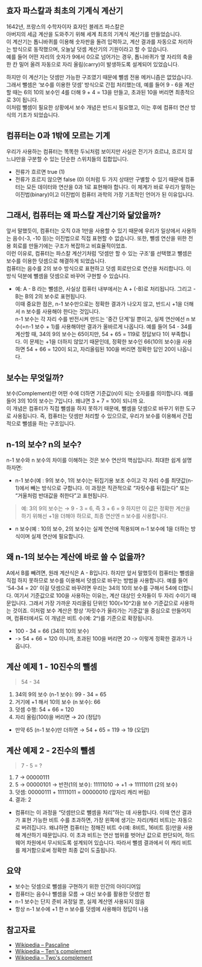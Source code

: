 ## 효자 파스칼과 최초의 기계식 계산기
1642년, 프랑스의 수학자이자 효자인 블레즈 파스칼은  
아버지의 세금 계산을 도와주기 위해 세계 최초의 기계식 계산기를 만들었습니다.  
이 계산기는 톱니바퀴를 이용해 숫자판을 돌려 입력하고, 계산 결과를 자동으로 처리하는 방식으로 동작했으며, 오늘날 덧셈 계산기의 기원이라고 할 수 있습니다.    
예를 들어 어떤 자리의 숫자가 9에서 0으로 넘어가는 경우, 톱니바퀴가 옆 자리의 축을 한 칸 밀어 올려 자동으로 자리 올림(carry)이 발생하도록 설계되어 있었습니다.   
   
하지만 이 계산기는 덧셈만 가능한 구조였기 때문에 뺄셈 전용 메커니즘은 없었습니다.  
그래서 뺄셈은 ‘보수를 이용한 덧셈’ 방식으로 간접 처리했는데, 예를 들어 9 - 6을 계산할 때는 6의 10의 보수인 4를 더해 9 + 4 = 13을 만들고, 초과된 10을 버리면 최종적으로 3이 됩니다.  
이처럼 뺄셈이 필요한 상황에서 보수 개념은 반드시 필요했고, 이는 후에 컴퓨터 연산 방식의 기초가 되었습니다.

## 컴퓨터는 0과 1밖에 모르는 기계
우리가 사용하는 컴퓨터는 똑똑한 두뇌처럼 보이지만 사실은 전기가 흐르냐, 흐르지 않느냐만을 구분할 수 있는 단순한 스위치들의 집합입니다.
* 전류가 흐르면 true (1)
* 전류가 흐르지 않으면 false (0)
이처럼 두 가지 상태만 구별할 수 있기 때문에 컴퓨터는 모든 데이터와 연산을 0과 1로 표현해야 합니다. 이 체계가 바로 우리가 말하는 이진법(binary)이고 이진법이 컴퓨터 과학의 가장 기초적인 언어가 된 이유입니다.

## 그래서, 컴퓨터는 왜 파스칼 계산기와 닮았을까?
앞서 말했듯이, 컴퓨터는 오직 0과 1만을 사용할 수 있기 때문에 우리가 일상에서 사용하는 음수(-3, -10 등)는 이진법으로 직접 표현할 수 없습니다. 또한, 뺄셈 연산을 위한 전용 회로를 만들기에는 구조가 복잡하고 비효율적이었죠.   
이런 이유로, 컴퓨터는 파스칼 계산기처럼 ‘덧셈만 할 수 있는 구조’를 선택했고 뺄셈은 보수를 이용한 덧셈으로 해결하게 되었습니다.   
컴퓨터는 음수를 2의 보수 방식으로 표현하고 덧셈 회로만으로 연산을 처리합니다. 이 방식 덕분에 뺄셈을 덧셈으로 바꾸어 구현할 수 있습니다.
- 예: A - B 라는 뺄셈은, 사실상 컴퓨터 내부에서는 A + (-B)로 처리됩니다. 그리고 -B는 B의 2의 보수로 표현됩니다.   
이때 중요한 점은, n-1 보수만으로는 정확한 결과가 나오지 않고, 반드시 +1을 더해서 n 보수를 사용해야 한다는 것입니다.   
n-1 보수는 각 자리 수를 반전시켜 만드는 '중간 단계'일 뿐이고, 실제 연산에선 n 보수(=n-1 보수 + 1)를 사용해야만 결과가 올바르게 나옵니다. 예를 들어 54 - 34를 계산할 때, 34의 9의 보수는 65이지만, 54 + 65 = 119로 정답보다 1이 부족합니다. 이 문제는 +1을 더하지 않았기 때문인데, 정확한 보수인 66(10의 보수)을 사용하면 54 + 66 = 120이 되고, 자리올림된 100을 버리면 정확한 답인 20이 나옵니다.

## 보수는 무엇일까?
보수(Complement)란 어떤 수에 더하면 기준값(n)이 되는 숫자를를 의미합니다. 예를 들어 3의 10의 보수는 7입니다. 왜냐면 3 + 7 = 10이 되니까 요.   
이 개념은 컴퓨터가 직접 뺄셈을 하지 못하기 때문에, 뺄셈을 덧셈으로 바꾸기 위한 도구로 사용됩니다. 즉, 컴퓨터는 덧셈만 처리할 수 있으므로, 우리가 보수를 이용해서 간접적으로 뺄셈을 하는 구조입니다.

## n-1의 보수? n의 보수?
n-1 보수와 n 보수의 차이를 이해하는 것은 보수 연산의 핵심입니다. 최대한 쉽게 설명하자면:
* n-1 보수(예 : 9의 보수, 1의 보수)는 뒤집기용 보조 수이고 각 자리 수를 최댓값(n-1)에서 빼는 방식으로 구합니다. 이 과정은 직관적으로 “자릿수를 뒤집는다” 또는 “거울처럼 반대값을 취한다”고 표현됩니다.
> 예: 3의 9의 보수는 → 9 - 3 = 6, 즉 3 + 6 = 9
> 하지만 이 값은 정확한 계산을 하기 위해선 +1을 더해야 하므로, 최종 연산엔 n 보수를 사용합니다.
* n 보수(예 : 10의 보수, 2의 보수)는 실제 연산에 적용되며 n-1 보수에 1을 더하는 방식이며 실제 연산에 필요합니다.

## 왜 n-1의 보수는 계산에 바로 쓸 수 없을까?
A에서 B를 빼려면, 원래 계산식은 A - B입니다. 하지만 앞서 말했듯이 컴퓨터는 뺄셈을 직접 하지 못하므로 보수를 이용해서 덧셈으로 바꾸는 방법을 사용합니다. 예를 들어 '54-34 = 20' 이걸 덧셈으로 바꾸려면 우리는 34의 10의 보수를 구해서 54에 더합니다. 여기서 기준값으로 100을 사용하는 이유는, 계산 대상인 숫자들이 두 자리 수이기 때문입니다. 그래서 가장 가까운 자리올림 단위인 100(=10^2)을 보수 기준값으로 사용하는 것이죠. 이처럼 보수 계산은 항상 '자릿수가 올라가는 기준값'을 중심으로 만들어지며, 컴퓨터에서도 이 개념은 비트 수(예: 2ⁿ)를 기준으로 확장됩니다.
* 100 - 34 = 66 (34의 10의 보수)
* -> 54 + 66 = 120 이니까, 초과된 100을 버리면 20 -> 이렇게 정확한 결과가 나옵니다. 

## 계산 예제 1 - 10진수의 뺄셈
> 54 - 34
1. 34의 9의 보수 (n-1 보수): 99 - 34 = 65
2. 거기에 +1 해서 10의 보수 (n 보수): 66
3. 덧셈 수행: 54 + 66 = 120
4. 자리 올림(100)을 버리면 → 20 (정답!)
- 만약 65 (n-1 보수)만 더하면 → 54 + 65 = 119 → 19 (오답!)

## 계산 예제 2 - 2진수의 뺄셈
>  7 - 5 = ?
1. 7 → 00000111
2. 5 → 00000101 → 반전(1의 보수): 11111010 → +1 → 11111011 (2의 보수)
3. 덧셈: 00000111 + 11111011 = 00000010 (앞자리 캐리 버림)
4. 결과: 2
- 컴퓨터는 이 과정을 “덧셈만으로 뺄셈을 처리”하는 데 사용합니다. 이때 연산 결과가 표현 가능한 비트 수를 초과하면, 가장 왼쪽에 생기는 자리(캐리 비트)는 자동으로 버려집니다. 왜냐하면 컴퓨터는 정해진 비트 수(예: 8비트, 16비트 등)만을 사용해 계산하기 때문입니다. 이 초과 비트는 연산 범위를 벗어난 값으로 판단되어, 하드웨어 차원에서 무시되도록 설계되어 있습니다. 따라서 뺄셈 결과에서 이 캐리 비트를 제거함으로써 정확한 최종 값이 도출됩니다.

## 요약
* 보수는 덧셈으로 뺄셈을 구현하기 위한 인간의 아이디어임
* 컴퓨터는 음수나 뺄셈을 모름 → 대신 보수를 활용한 덧셈만 함
* n-1 보수는 단지 준비 과정일 뿐, 실제 계산엔 사용되지 않음
* 항상 n-1 보수에 +1 한 n 보수를 덧셈에 사용해야 정답이 나옴

## 참고자료  
- [Wikipedia – Pascaline](https://en.wikipedia.org/wiki/Pascaline) 
- [Wikipedia – Ten's complement](https://en.wikipedia.org/wiki/Method_of_complements)  
- [Wikipedia – Two's complement](https://en.wikipedia.org/wiki/Two%27s_complement)  